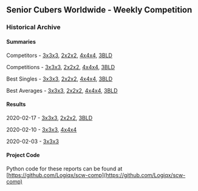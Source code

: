 ## Senior Cubers Worldwide - Weekly Competition
### Historical Archive
#### Summaries
Competitors - [3x3x3](3x3x3/persons.md), [2x2x2](2x2x2/persons.md), [4x4x4](4x4x4/persons.md), [3BLD](3BLD/persons.md)

Competitions - [3x3x3](3x3x3/README.md), [2x2x2](2x2x2/README.md), [4x4x4](4x4x4/README.md), [3BLD](3BLD/README.md)

Best Singles - [3x3x3](3x3x3/singles.md), [2x2x2](2x2x2/singles.md), [4x4x4](4x4x4/singles.md), [3BLD](3BLD/singles.md)

Best Averages - [3x3x3](3x3x3/averages.md), [2x2x2](2x2x2/averages.md), [4x4x4](4x4x4/averages.md), [3BLD](3BLD/averages.md)

#### Results
2020-02-17 - [3x3x3](3x3x3/2020-02-17.md), [2x2x2](2x2x2/2020-02-17.md), [3BLD](3BLD/2020-02-17.md)

2020-02-10 - [3x3x3](3x3x3/2020-02-10.md), [4x4x4](4x4x4/2020-02-10.md)

2020-02-03 - [3x3x3](3x3x3/2020-02-03.md)

#### Project Code
Python code for these reports can be found at [https://github.com/Logiqx/scw-comp](https://github.com/Logiqx/scw-comp)
